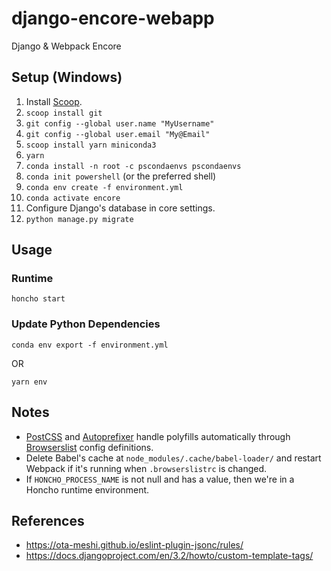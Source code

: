 # django-encore-webapp

Django & Webpack Encore

## Setup (Windows)

1.   Install [Scoop](https://scoop.sh/).
1.   `scoop install git`
1.   `git config --global user.name "MyUsername"`
1.   `git config --global user.email "My@Email"`
1.   `scoop install yarn miniconda3`
1.   `yarn`
1.   `conda install -n root -c pscondaenvs pscondaenvs`
1.   `conda init powershell` (or the preferred shell)
1.   `conda env create -f environment.yml`
1.   `conda activate encore`
1.   Configure Django's database in core settings.
1.   `python manage.py migrate`

## Usage

### Runtime
```
honcho start
```

### Update Python Dependencies
```
conda env export -f environment.yml
```
OR
```
yarn env
```

## Notes

*   [PostCSS](https://github.com/postcss/postcss#postcss-) and [Autoprefixer](https://github.com/postcss/autoprefixer#autoprefixer-) handle polyfills automatically through [Browserslist](https://github.com/browserslist/browserslist#browserslist-) config definitions.
*   Delete Babel's cache at `node_modules/.cache/babel-loader/` and restart Webpack if it's running when `.browserslistrc` is changed.
*   If `HONCHO_PROCESS_NAME` is not null and has a value, then we're in a Honcho runtime environment.

## References

*   <https://ota-meshi.github.io/eslint-plugin-jsonc/rules/>
*   <https://docs.djangoproject.com/en/3.2/howto/custom-template-tags/>
